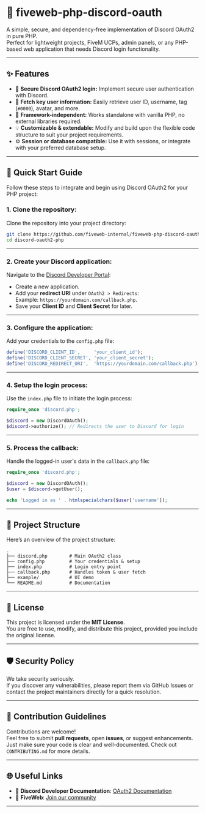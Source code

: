 # 🎯 fiveweb-php-discord-oauth

A simple, secure, and dependency-free implementation of Discord OAuth2 in pure PHP.  
Perfect for lightweight projects, FiveM UCPs, admin panels, or any PHP-based web application that needs Discord login functionality.

---

## ✨ Features

- 🔐 **Secure Discord OAuth2 login:** Implement secure user authentication with Discord.  
- 🔎 **Fetch key user information:** Easily retrieve user ID, username, tag (`#0000`), avatar, and more.  
- 🧩 **Framework-independent:** Works standalone with vanilla PHP, no external libraries required.  
- 💡 **Customizable & extendable:** Modify and build upon the flexible code structure to suit your project requirements.  
- ⚙️ **Session or database compatible:** Use it with sessions, or integrate with your preferred database setup.  

---

## 🚀 Quick Start Guide

Follow these steps to integrate and begin using Discord OAuth2 for your PHP project:

### 1. **Clone the repository:**
Clone the repository into your project directory:
```bash
git clone https://github.com/fiveweb-internal/fiveweb-php-discord-oauth.git
cd discord-oauth2-php
```

---

### 2. **Create your Discord application:**
Navigate to the [Discord Developer Portal](https://discord.com/developers/applications):

- Create a new application.
- Add your **redirect URI** under `OAuth2 > Redirects`:  
  Example: `https://yourdomain.com/callback.php`.
- Save your **Client ID** and **Client Secret** for later.

---

### 3. **Configure the application:**
Add your credentials to the `config.php` file:
```php
define('DISCORD_CLIENT_ID',     'your_client_id');
define('DISCORD_CLIENT_SECRET', 'your_client_secret');
define('DISCORD_REDIRECT_URI',  'https://yourdomain.com/callback.php');
```

---

### 4. **Setup the login process:**
Use the `index.php` file to initiate the login process:
```php
require_once 'discord.php';

$discord = new DiscordOAuth();
$discord->authorize(); // Redirects the user to Discord for login
```

---

### 5. **Process the callback:**
Handle the logged-in user's data in the `callback.php` file:
```php
require_once 'discord.php';

$discord = new DiscordOAuth();
$user = $discord->getUser();

echo 'Logged in as ' . htmlspecialchars($user['username']);
```

---

## 📁 Project Structure

Here’s an overview of the project structure:
```
.
├── discord.php        # Main OAuth2 class
├── config.php         # Your credentials & setup
├── index.php          # Login entry point
├── callback.php       # Handles token & user fetch
├── example/           # UI demo
└── README.md          # Documentation
```
---

## 📜 License

This project is licensed under the **MIT License**.  
You are free to use, modify, and distribute this project, provided you include the original license.

---

## 🛡️ Security Policy

We take security seriously.  
If you discover any vulnerabilities, please report them via GitHub Issues or contact the project maintainers directly for a quick resolution.

---

## 🤝 Contribution Guidelines

Contributions are welcome!  
Feel free to submit **pull requests**, open **issues**, or suggest enhancements. Just make sure your code is clear and well-documented. Check out `CONTRIBUTING.md` for more details.

---

## 🌐 Useful Links

- 📖 **Discord Developer Documentation**: [OAuth2 Documentation](https://discord.com/developers/docs/topics/oauth2)
- 🔗 **FiveWeb**: [Join our community](https://dc.fiveweb.net)

---
